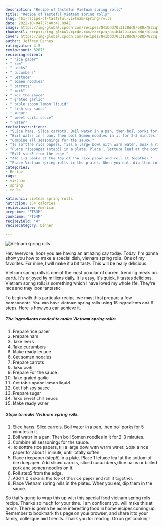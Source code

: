 ```yaml
---
description: "Recipe of Tasteful Vietnam spring rolls"
title: "Recipe of Tasteful Vietnam spring rolls"
slug: 461-recipe-of-tasteful-vietnam-spring-rolls
date: 2022-10-04T07:40:40.094Z
image: https://img-global.cpcdn.com/recipes/841bdd7013128dd8/680x482cq70/vietnam-spring-rolls-recipe-main-photo.jpg
thumbnail: https://img-global.cpcdn.com/recipes/841bdd7013128dd8/680x482cq70/vietnam-spring-rolls-recipe-main-photo.jpg
cover: https://img-global.cpcdn.com/recipes/841bdd7013128dd8/680x482cq70/vietnam-spring-rolls-recipe-main-photo.jpg
author: Jeffrey Barnes
ratingvalue: 4.5
reviewcount: 32076
recipeingredient:
- " rice paper"
- " ham"
- " leeks"
- " cucumbers"
- " lettuce"
- " somen noodles"
- " carrots"
- " pork"
- " For the sauce"
- " grated garlic"
- " table spoon lemon liquid"
- " fish soy sauce"
- " sugar"
- " sweet chili sauce"
- " water"
recipeinstructions:
- "Slice hams. Slice carrots. Boil water in a pan, then boil porks for 5 minutes in it."
- "Boil water in a pan. Then boil Somen noodles in it for 2-3 minutes."
- "Combine all seasonings for the sauce."
- "To softthe rice papers, fill a large bowl with warm water. Soak a rice paper for about 1 minute, until totally soften."
- "Place ricepaper (step5) in a plate. Place 1 lettuce leaf at the bottom of the ricepaper. Add sliced carrots, sliced cucumbers,slice hams or boiled pork and somen noodles on it."
- "Roll step5 from the edge."
- "Add 1-2 leeks at the top of the rice paper and roll it together."
- "Place Vietnam spring rolls in the plates. When you eat, dip them in the sauce."
categories:
- Recipe
tags:
- vietnam
- spring
- rolls

katakunci: vietnam spring rolls 
nutrition: 254 calories
recipecuisine: American
preptime: "PT33M"
cooktime: "PT54M"
recipeyield: "4"
recipecategory: Dinner

---
```



![Vietnam spring rolls](https://img-global.cpcdn.com/recipes/841bdd7013128dd8/680x482cq70/vietnam-spring-rolls-recipe-main-photo.jpg)

Hey everyone, hope you are having an amazing day today. Today, I'm gonna show you how to make a special dish, vietnam spring rolls. One of my favorites. For mine, I will make it a bit tasty. This will be really delicious.

Vietnam spring rolls is one of the most popular of current trending meals on earth. It's enjoyed by millions daily. It is easy, it's quick, it tastes delicious. Vietnam spring rolls is something which I have loved my whole life. They're nice and they look fantastic.




To begin with this particular recipe, we must first prepare a few components. You can have vietnam spring rolls using 15 ingredients and 8 steps. Here is how you can achieve it.

<!--inarticleads1-->

##### The ingredients needed to make Vietnam spring rolls:

1. Prepare  rice paper
1. Prepare  ham
1. Take  leeks
1. Take  cucumbers
1. Make ready  lettuce
1. Get  somen noodles
1. Prepare  carrots
1. Take  pork
1. Prepare  For the sauce
1. Take  grated garlic
1. Get  table spoon lemon liquid
1. Get  fish soy sauce
1. Prepare  sugar
1. Take  sweet chili sauce
1. Make ready  water




<!--inarticleads2-->

##### Steps to make Vietnam spring rolls:

1. Slice hams. Slice carrots. Boil water in a pan, then boil porks for 5 minutes in it.
1. Boil water in a pan. Then boil Somen noodles in it for 2-3 minutes.
1. Combine all seasonings for the sauce.
1. To softthe rice papers, fill a large bowl with warm water. Soak a rice paper for about 1 minute, until totally soften.
1. Place ricepaper (step5) in a plate. Place 1 lettuce leaf at the bottom of the ricepaper. Add sliced carrots, sliced cucumbers,slice hams or boiled pork and somen noodles on it.
1. Roll step5 from the edge.
1. Add 1-2 leeks at the top of the rice paper and roll it together.
1. Place Vietnam spring rolls in the plates. When you eat, dip them in the sauce.




So that's going to wrap this up with this special food vietnam spring rolls recipe. Thanks so much for your time. I am confident you will make this at home. There is gonna be more interesting food in home recipes coming up. Remember to bookmark this page on your browser, and share it to your family, colleague and friends. Thank you for reading. Go on get cooking!
